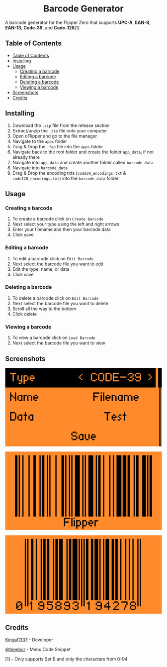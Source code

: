 <p align="center">
	<h1 align="center">Barcode Generator</h1>  
  <p align="center">

A barcode generator for the Flipper Zero that supports **UPC-A**, **EAN-8**, **EAN-13**, **Code-39**, and **Code-128**[1]
</p>


## Table of Contents
- [Table of Contents](#table-of-contents)
- [Installing](#installing)
- [Usage](#usage)
  - [Creating a barcode](#creating-a-barcode)
  - [Editing a barcode](#editing-a-barcode)
  - [Deleting a barcode](#deleting-a-barcode)
  - [Viewing a barcode](#viewing-a-barcode)
- [Screenshots](#screenshots)
- [Credits](#credits)


## Installing
1) Download the `.zip` file from the release section
2) Extract/unzip the `.zip` file onto your computer
3) Open qFlipper and go to the file manager
4) Navigate to the `apps` folder
5) Drag & Drop the `.fap` file into the `apps` folder
6) Navigate back to the root folder and create the folder `app_data`, if not already there
7) Navigate into `app_data` and create another folder called `barcode_data`
8) Navigate into `barcode_data`
9) Drag & Drop the encoding txts (`code39_encodings.txt` & `code128_encodings.txt`) into the `barcode_data` folder


## Usage

### Creating a barcode
1) To create a barcode click on `Create Barcode`
2) Next select your type using the left and right arrows
3) Enter your filename and then your barcode data
4) Click save

### Editing a barcode
1) To edit a barcode click on `Edit Barcode`
2) Next select the barcode file you want to edit
3) Edit the type, name, or data
4) Click save

### Deleting a barcode
1) To delete a barcode click on `Edit Barcode`
2) Next select the barcode file you want to delete
3) Scroll all the way to the bottom
4) Click delete

### Viewing a barcode
1) To view a barcode click on `Load Barcode`
2) Next select the barcode file you want to view

## Screenshots
![Barcode Create Screen](screenshots/Creating%20Barcode.png "Barcode Create Screen")

![Flipper Code-128 Barcode](screenshots/Flipper%20Barcode.png "Flipper Code-128 Barcode")

![Flipper Box EAN-13 Barcode](screenshots/Flipper%20Box%20Barcode.png "Flipper Box EAN-13 Barcode")

## Credits

[Kingal1337](https://github.com/Kingal1337) - Developer

[@teeebor](https://github.com/teeebor) - Menu Code Snippet


[1] - Only supports Set B and only the characters from 0-94